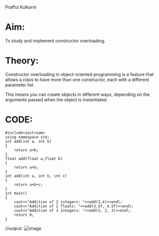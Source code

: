 Prafful Kulkarni
# Aim:
To study and implement constructor overloading.

# Theory:
Constructor overloading in object-oriented programming is a feature that allows a class to have more than one constructor, each with a different parameter list.

This means you can create objects in different ways, depending on the arguments passed when the object is instantiated.

# CODE:

~~~//Program 1 (Function Overloading)
#include<iostream>
using namespace std;
int add(int a, int b)
{
    return a+b;
}
float add(float a,float b)
{
    return a+b;
}
int add(int a, int b, int c)
{
    return a+b+c;
}
int main()
{
    cout<<"Addition of 2 integers: "<<add(3,4)<<endl;
    cout<<"Addition of 2 floats: "<<add(3.5f, 4.5f)<<endl;
    cout<<"Addition of 3 integers: "<<add(1, 2, 3)<<endl;
    return 0;
}
~~~
//output:
![image](https://github.com/user-attachments/assets/4f7683e0-8785-43fa-ba3b-7e339bc04259)

